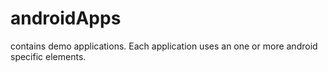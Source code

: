 # androidApps
contains demo applications. Each application uses an one or more android specific elements. 
